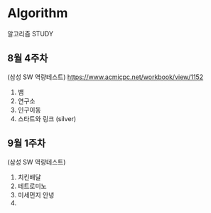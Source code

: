 Algorithm
======
알고리즘 STUDY

## 8월 4주차
(삼성 SW 역량테스트)
https://www.acmicpc.net/workbook/view/1152
1. 뱀
2. 연구소
3. 인구이동
4. 스타트와 링크 (silver)

## 9월 1주차
(삼성 SW 역량테스트)
1. 치킨배달
2. 테트로미노
3. 미세먼지 안녕
4. 
